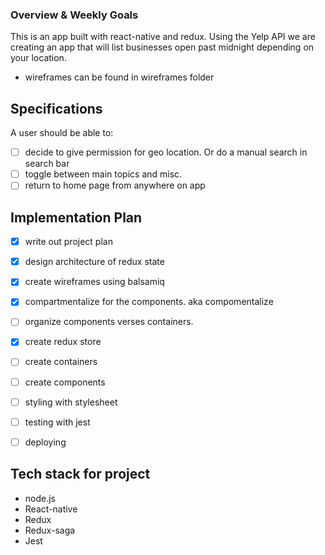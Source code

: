 ### Overview & Weekly Goals

This is an app built with react-native and redux. Using the Yelp API we are creating an app that will list businesses open past midnight depending on your location.  
-  wireframes can be found in wireframes folder


## Specifications

A user should be able to:
- [ ] decide to give permission for geo location. Or do a manual search in search bar
- [ ] toggle between main topics and misc.
- [ ] return to home page from anywhere on app

## Implementation Plan
- [x] write out project plan
- [x] design architecture of redux state
- [x] create wireframes using balsamiq
- [x] compartmentalize for the components. aka compomentalize
- [ ] organize components verses containers.
- [x] create redux store
- [ ] create containers
- [ ] create components
- [ ] styling with stylesheet
- [ ] testing with jest
- [ ] deploying



## Tech stack for project
-  node.js
-  React-native
-  Redux
-  Redux-saga
-  Jest

